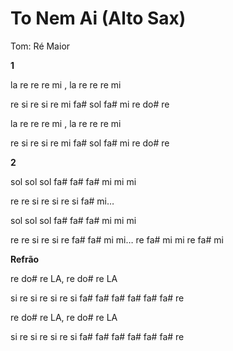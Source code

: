 # To Nem Ai (Alto Sax)

Tom: Ré Maior

**1**

la re re re mi , la re re re mi

re si re si re mi fa# sol fa# mi re do# re

la re re re mi , la re re re mi

re si re si re mi fa# sol fa# mi re do# re

**2**

sol sol sol fa# fa# fa# mi mi mi

re re si re si re si fa# mi…

sol sol sol fa# fa# fa# mi mi mi

re re si re si re fa# fa# mi mi… re fa# mi mi re fa# mi

**Refrão**

re do# re LA, re do# re LA

si re si re si re si fa# fa# fa# fa# fa# fa# re

re do# re LA, re do# re LA

si re si re si re si fa# fa# fa# fa# fa# fa# re